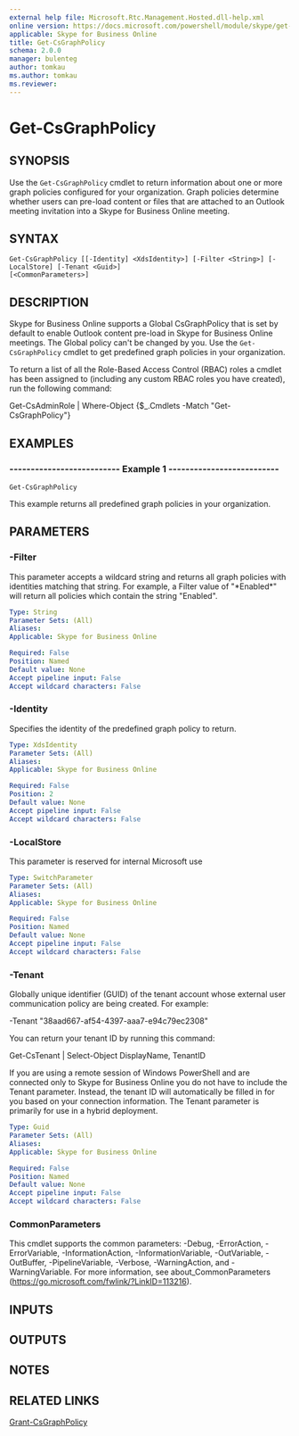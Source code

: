 ```yaml
---
external help file: Microsoft.Rtc.Management.Hosted.dll-help.xml
online version: https://docs.microsoft.com/powershell/module/skype/get-csgraphpolicy
applicable: Skype for Business Online
title: Get-CsGraphPolicy
schema: 2.0.0
manager: bulenteg
author: tomkau
ms.author: tomkau
ms.reviewer:
---
```


# Get-CsGraphPolicy

## SYNOPSIS
Use the `Get-CsGraphPolicy` cmdlet to return information about one or more graph policies configured for your organization. Graph policies determine whether users can pre-load content or files that are attached to an Outlook meeting invitation into a Skype for Business Online meeting.

## SYNTAX
```
Get-CsGraphPolicy [[-Identity] <XdsIdentity>] [-Filter <String>] [-LocalStore] [-Tenant <Guid>] 
[<CommonParameters>]
```

## DESCRIPTION
Skype for Business Online supports a Global CsGraphPolicy that is set by default to enable Outlook content pre-load in Skype for Business Online meetings. The Global policy can't be changed by you. Use the `Get-CsGraphPolicy` cmdlet to get predefined graph policies in your organization.

To return a list of all the Role-Based Access Control (RBAC) roles a cmdlet has been assigned to (including any custom RBAC roles you have created), run the following command:

Get-CsAdminRole | Where-Object {$_.Cmdlets -Match "Get-CsGraphPolicy"}

## EXAMPLES

### -------------------------- Example 1 --------------------------
```
Get-CsGraphPolicy
```

This example returns all predefined graph policies in your organization.


## PARAMETERS

### -Filter
This parameter accepts a wildcard string and returns all graph policies with identities matching that string. For example, a Filter value of "\*Enabled\*" will return all policies which contain the string "Enabled".

```yaml
Type: String
Parameter Sets: (All)
Aliases: 
Applicable: Skype for Business Online

Required: False
Position: Named
Default value: None
Accept pipeline input: False
Accept wildcard characters: False
```

### -Identity
Specifies the identity of the predefined graph policy to return.

```yaml
Type: XdsIdentity
Parameter Sets: (All)
Aliases: 
Applicable: Skype for Business Online

Required: False
Position: 2
Default value: None
Accept pipeline input: False
Accept wildcard characters: False
```

### -LocalStore
This parameter is reserved for internal Microsoft use

```yaml
Type: SwitchParameter
Parameter Sets: (All)
Aliases: 
Applicable: Skype for Business Online

Required: False
Position: Named
Default value: None
Accept pipeline input: False
Accept wildcard characters: False
```

### -Tenant
Globally unique identifier (GUID) of the tenant account whose external user communication policy are being created. For example:

-Tenant "38aad667-af54-4397-aaa7-e94c79ec2308"

You can return your tenant ID by running this command:

Get-CsTenant | Select-Object DisplayName, TenantID

If you are using a remote session of Windows PowerShell and are connected only to Skype for Business Online you do not have to include the Tenant parameter. Instead, the tenant ID will automatically be filled in for you based on your connection information. The Tenant parameter is primarily for use in a hybrid deployment.

```yaml
Type: Guid
Parameter Sets: (All)
Aliases: 
Applicable: Skype for Business Online

Required: False
Position: Named
Default value: None
Accept pipeline input: False
Accept wildcard characters: False
```

### CommonParameters
This cmdlet supports the common parameters: -Debug, -ErrorAction, -ErrorVariable, -InformationAction, -InformationVariable, -OutVariable, -OutBuffer, -PipelineVariable, -Verbose, -WarningAction, and -WarningVariable. For more information, see about_CommonParameters (https://go.microsoft.com/fwlink/?LinkID=113216).

## INPUTS

## OUTPUTS

## NOTES

## RELATED LINKS
[Grant-CsGraphPolicy](https://docs.microsoft.com/powershell/module/skype/grant-csgraphpolicy?view=skype-ps)

